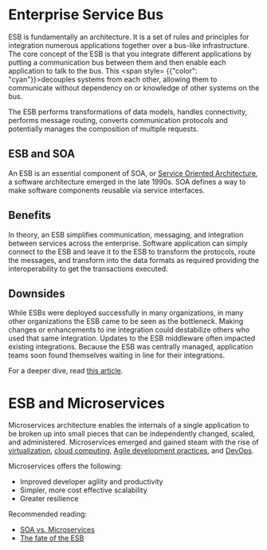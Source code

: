# Enterprise Service Bus

ESB is fundamentally an architecture. It is a set of rules and principles for integration numerous applications together over a bus-like infrastructure. The core concept of the ESB is that you integrate different applications by putting a communication bus between them and then enable each application to talk to the bus. This <span style= {{"color": "cyan"}}>decouples</span> systems from each other, allowing them to communicate without dependency on or knowledge of other systems on the bus.

The ESB performs transformations of data models, handles connectivity, performs message routing, converts communication protocols and potentially manages the composition of multiple requests.

## ESB and SOA

An ESB is an essential component of SOA, or [Service Oriented Architecture](https://en.wikipedia.org/wiki/Service-oriented_architecture), a software architecture emerged in the late 1990s. SOA defines a way to make software components reusable via service interfaces.

## Benefits

In theory, an ESB simplifies communication, messaging, and integration between services across the enterprise. Software application can simply connect to the ESB and leave it to the ESB to transform the protocols, route the messages, and transform into the data formats as required providing the interoperability to get the transactions executed.

## Downsides

While ESBs were deployed successfully in many organizations, in many other organizations the ESB came to be seen as the bottleneck. Making changes or enhancements to ine integration could destabilize others who used that same integration. Updates to the ESB middleware often impacted existing integrations.
Because the ESB was centrally managed, application teams soon found themselves waiting in line for their integrations.

For a deeper dive, read [this article](https://developer.ibm.com/articles/cl-lightweight-integration-1/).

# ESB and Microservices

Microservices architecture enables the internals of a single application to be broken up into small pieces that can be independently changed, scaled, and administered. Microservices emerged and gained steam with the rise of [virtualization](https://www.redhat.com/en/topics/virtualization/what-is-virtualization), [cloud computing](https://www.redhat.com/en/topics/cloud), [Agile development practices](https://www.atlassian.com/agile), and [DevOps](https://www.redhat.com/en/topics/devops).

Microservices offers the following:

- Improved developer agility and productivity
- Simpler, more cost effective scalability
- Greater resilience

Recommended reading:
- [SOA vs. Microservices](https://www.ibm.com/cloud/blog/soa-vs-microservices)
- [The fate of the ESB](https://developer.ibm.com/articles/cl-lightweight-integration-1/)